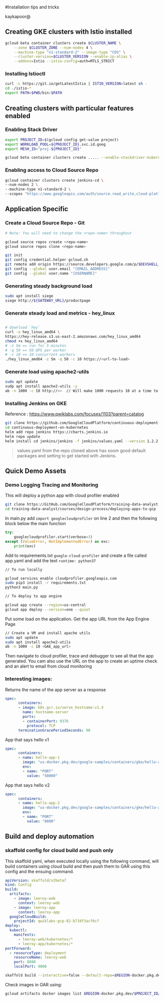 #Installation tips and tricks

kaykapoor@



## Creating GKE clusters with Istio installed

```bash
gcloud beta container clusters create $CLUSTER_NAME \
    --zone $CLUSTER_ZONE --num-nodes 4 \
    --machine-type "n1-standard-2" --image-type "COS" \
    --cluster-version=$CLUSTER_VERSION --enable-ip-alias \
    --addons=Istio --istio-config=auth=MTLS_STRICT
```


### Installing Istioctl

```bash
curl -L https://git.io/getLatestIstio | ISTIO_VERSION=latest sh -
cd ./istio-*
export PATH=$PWD/bin:$PATH
```



## Creating clusters with particular features enabled

### Enabling Stack Driver 

```bash
export PROJECT_ID=$(gcloud config get-value project)
export WORKLOAD_POOL=${PROJECT_ID}.svc.id.goog
export MESH_ID="proj-${PROJECT_ID}"

gcloud beta container clusters create ..... --enable-stackdriver-kubernetes --workload-pool=${WORKLOAD_POOL} --labels mesh_id=${MESH_ID}
```

### Enabling access to Cloud Source Repo

```bash
gcloud container clusters create jenkins-cd \
--num-nodes 2 \
--machine-type n1-standard-2 \
--scopes "https://www.googleapis.com/auth/source.read_write,cloud-platform"   # the scope section is what enables RW access to Cloud Source Repo.
```


## Application Specific

### Create a Cloud Source Repo - Git

```bash
# Note: You will need to change the <repo-name> throughout

gcloud source repos create <repo-name>
gcloud source repos clone <repo-name>

git init
git config credential.helper gcloud.sh
git remote add origin https://source.developers.google.com/p/$DEVSHELL_PROJECT_ID/r/<repo-name>
git config --global user.email "[EMAIL_ADDRESS]"
git config --global user.name "[USERNAME]"
```


### Generating steady background load

```bash
sudo apt install siege
siege http://${GATEWAY_URL}/productpage
```

### Generate steady load and metrics - hey_linux

```bash

# download `hey`
curl -o hey_linux_amd64 \
https://hey-release.s3.us-east-2.amazonaws.com/hey_linux_amd64
chmod +x hey_linux_amd64
# -z 5m == run for 5 minutes
# -q 50 == 50 QPS per worker 
# -c 10 == 10 concurrent workers
./hey_linux_amd64 -z 5m -q 50 -c 10 https://<url-to-load>
```

### Generate load using apache2-utils

```bash
sudo apt update
sudp apt install apache2-utils -y
ab -n 1000 -c 10 http://<>  // Will make 1000 requests 10 at a time to your app
```


### Installing Jenkins on GKE

Reference : https://www.qwiklabs.com/focuses/1103?parent=catalog 

```bash
git clone https://github.com/GoogleCloudPlatform/continuous-deployment-on-kubernetes.git
cd continuous-deployment-on-kubernetes
helm add repo jenkins https://charts.jenkins.io
helm repo update
helm install cd jenkins/jenkins -f jenkins/values.yaml --version 1.2.2 --wait
```

> values.yaml from the repo cloned above has soom good default packages and setting to get started with Jenkins.


## Quick Demo Assets

### Demo Logging Tracing and Monitoring

This will deploy a python app with cloud profiler enabled

```bash
git clone https://GitHub.com/GoogleCloudPlatform/training-data-analyst.git
cd training-data-analyst/courses/design-process/deploying-apps-to-gcp
```

In main.py add `import googlecloudprofiler` on line 2 and then the following block below the main function

```python
try:
    googlecloudprofiler.start(verbose=3)
except (ValueError, NotImplementedError) as exc:
    print(exc)
```

Add to requirements.txt `google-cloud-profiler` and create a file called app.yaml and add the text `runtime: python37`

```bash
// To run locally

gcloud services enable cloudprofiler.googleapis.com
sudo pip3 install -r requirements.txt
python3 main.py

// To deploy to app engine

gcloud app create --region=us-central
gcloud app deploy --version=one --quiet
```

Put some load on the application. Get the app URL from the App Engine Page

```bash
// Create a VM and install apache utils
sudo apt update
sudo apt install apache2-utils
ab -n 1000 -c 10 <GAE_app_url>
```

Then navigate to cloud profiler, trace and debugger to see all that the app generated. You cam also use the URL on the app to create an uptime check and an alert to email from cloud monitoring 

### Interesting images:

Returns the name of the app server as a response

```yaml
spec:
      containers:
      - image: k8s.gcr.io/serve_hostname:v1.4
        name: hostname-server
        ports:
        - containerPort: 9376
          protocol: TCP
      terminationGracePeriodSeconds: 90
```

App that says hello v1

```yaml
spec:
      containers:
      - name: hello-app-1
        image: "us-docker.pkg.dev/google-samples/containers/gke/hello-app:1.0"
        env:
        - name: "PORT"
          value: "50000"
```

App that says hello v2

```yaml
spec:
      containers:
      - name: hello-app-2
        image: "us-docker.pkg.dev/google-samples/containers/gke/hello-app:2.0"
        env:
        - name: "PORT"
          value: "8080"
``` 

## Build and deploy automation

### skaffold config for cloud build and push only

This skaffold yaml, when executed locally using the following command, will build containers using cloud build and then push them to GAR using this config and the ensuing command.

```yaml
apiVersion: skaffold/v2beta7
kind: Config
build:
  artifacts:
    - image: leeroy-web
      context: leeroy-web
    - image: leeroy-app
      context: leeroy-app
  googleCloudBuild:
    projectId: qwiklabs-gcp-02-b710f3acf6cf
deploy:
  kubectl:
    manifests:
      - leeroy-web/kubernetes/*
      - leeroy-app/kubernetes/*
portForward:
  - resourceType: deployment
    resourceName: leeroy-web
    port: 8080
    localPort: 9000
```

```bash
skaffold build --interactive=false --default-repo=$REGION-docker.pkg.dev/$PROJECT_ID/web-app --file-output artifacts.json
```

Check images in GAR using:

```bash
gcloud artifacts docker images list $REGION-docker.pkg.dev/$PROJECT_ID/web-app --include-tags --format=yaml
```